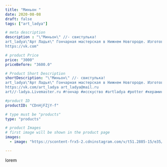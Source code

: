 ```yaml
---
title: "Миньон "
date: 2020-08-08
draft: false
tags: ["art_ladya"]

# meta description
description : "\"Миньон\" //- свистулька! 
art_ladya\"Арт Ладья\" Гончарная мастерская в Нижнем Новгороде. Изготовление керамики и мастер//-классы по обучению. 
https://vk.com"

# product Price
price: "3000"
priceBefore: "3600.0"

# Product Short Description
shortDescription: "\"Миньон\" //- свистулька! 
art_ladya\"Арт Ладья\" Гончарная мастерская в Нижнем Новгороде. Изготовление керамики и мастер//-классы по обучению. 
https://vk.com/art_ladya art_ladya@mail.ru 
art//-ladya.Livemaster.ru #гончар #исскуство #artladya #potter #керамикаручнаяработа #гончарнаямастерская #керамиканазаказ #handmade #черепаха #керамика #эксклюзивнаякерамика #music #ceramicar #claygoods #музыка #pennywhistle #ceramic #design #свистулька #ceramicart #керамическаясвистулька #миньон #minions #авторскаякерамика"

#product ID
productID: "CDnHjFZjY-f"

# type must be "products"
type: "products"

# product Images
# first image will be shown in the product page
images:
  - image: "https://scontent-frx5-2.cdninstagram.com/v/t51.2885-15/e35/117183639_161160812268873_6253697320296735589_n.jpg?se=7&_nc_ht=scontent-frx5-2.cdninstagram.com&_nc_cat=109&_nc_ohc=1zUp-t5ZTtoAX9jsLz4&edm=APU89FABAAAA&ccb=7-4&oh=0d98a3054ea5ab8edd2a02997d129284&oe=612BEC1F&_nc_sid=86f79a&ig_cache_key=MjM3MDg5NjkyNjEzODUzNTgzOQ%3D%3D.2-ccb7-4"

---
```

lorem
